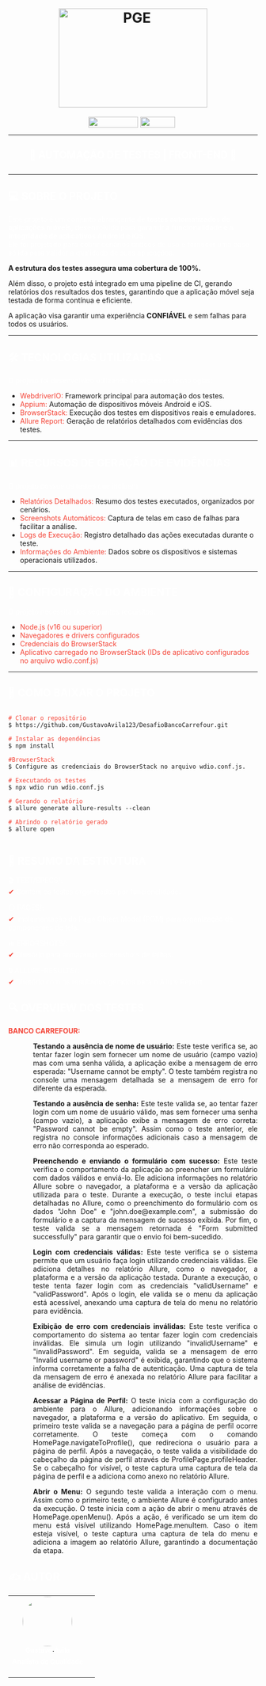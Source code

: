 <h1 align="center">
    <img src="https://encrypted-tbn0.gstatic.com/images?q=tbn:ANd9GcSViCoMGDM9XiBXvlyB07xGRIIidiLMPfDxyQ&s" alt="PGE" height="200" width="300">
    <br>
</h1>

<div style="display: flex; justify-content: center;">
<a href="https://github.com/GustavoAvila123/DesafioBancoCarrefourMobile.git"><img src="https://img.shields.io/badge/-COMMITS-f44336?style=for-the-badge&logo=github&logoColor=white" width="100" height="22" style="margin-right: 5px;"/></a>
<a href="https://github.com/webdriverio/native-demo-app/releases"><img src="https://img.shields.io/badge/-DEMO-1da750?style=for-the-badge&logo=internet-explorer&logoColor=White" width="70" height="22" style="margin-right: 5px;"/></a>
</div>

---

<h4 align="center" style="color: white; font-size: 20px;">
    🚧 AUTOMAÇÃO DE TESTES | FRONT-END 🚧
</h4>

---

## <font color="white">💻 SOBRE O PROJETO</font>

<p style="color: white;">Este projeto é um conjunto abrangente de <strong>testes automatizados de aplicações móveis,</strong> desenvolvido para <strong>garantir a funcionalidade e a integridade de aplicativos Android e iOS.</strong><br>
Ele foi projetado para cobrir cenários críticos de uso e fornecer uma base sólida para validar a qualidade de suas aplicações.<br>

<strong>A estrutura dos testes assegura uma cobertura de 100%.</strong><br>

Além disso, o projeto está integrado em uma pipeline de CI, gerando relatórios dos resultados dos testes, garantindo que a aplicação móvel seja testada de forma contínua e eficiente.<br>

A aplicação visa garantir uma experiência <strong>CONFIÁVEL</strong> e sem falhas para todos os usuários.</p>

---

## <font color="white">🛠️ TECNOLOGIAS UTILIZADAS</font>

<font color="white">O projeto foi desenvolvido utilizando as seguintes tecnologias:</font>

- <span style="color: #f44336;">WebdriverIO: </span>Framework principal para automação dos testes.
- <span style="color: #f44336;">Appium: </span>Automação de dispositivos móveis Android e iOS.
- <span style="color: #f44336;">BrowserStack: </span>Execução dos testes em dispositivos reais e emuladores.
- <span style="color: #f44336;">Allure Report: </span>Geração de relatórios detalhados com evidências dos testes.

---

## <font color="white">📊 RECURSOS DE GERAÇÃO DE EVIDÊNCIAS</font>

<font color="white">O projeto possue os testes que incluem:</font>

- <span style="color: #f44336;">Relatórios Detalhados: </span>Resumo dos testes executados, organizados por cenários.
- <span style="color: #f44336;">Screenshots Automáticos: </span>Captura de telas em caso de falhas para facilitar a análise.
- <span style="color: #f44336;">Logs de Execução: </span>Registro detalhado das ações executadas durante o teste.
- <span style="color: #f44336;">Informações do Ambiente: </span>Dados sobre os dispositivos e sistemas operacionais utilizados.

---

## <font color="white">🚀 CONFIGURAÇÃO DO AMBIENTE</font>

<font color="white">O projeto necessita dos seguintes requisitos:</font>

- <span style="color: #f44336;">Node.js (v16 ou superior)</span>
- <span style="color: #f44336;">Navegadores e drivers configurados</span>
- <span style="color: #f44336;">Credenciais do BrowserStack</span>
- <span style="color: #f44336;">Aplicativo carregado no BrowserStack (IDs de aplicativo configurados no arquivo wdio.conf.js)</span>

---

## <font color="white">📂 COMO BAIXAR O PROJETO</font>

<pre>
<code class="language-bash">
<span style="color: #f44336;"># Clonar o repositório</span>
$ https://github.com/GustavoAvila123/DesafioBancoCarrefour.git

<span style="color: #f44336;"># Instalar as dependências</span>
$ npm install

<span style="color: #f44336;">#BrowserStack</span>
$ Configure as credenciais do BrowserStack no arquivo wdio.conf.js.

<span style="color: #f44336;"># Executando os testes</span>
$ npx wdio run wdio.conf.js

<span style="color: #f44336;"># Gerando o relatório</span>
$ allure generate allure-results --clean

<span style="color: #f44336;"># Abrindo o relatório gerado</span>
$ allure open
</code>
</pre>

## <font color="white">📝 RESUMO DA ESTRUTURA</font>

<p style="color: #FFFFFF;">
    🎬 TEST/SPECS/:<br>
    <font color="#f44336">&#10004;</font> Contém os testes organizados por funcionalidade.
</p>

<p style="color: #FFFFFF;">
    ⚪ PAGES/:<br>
    <font color="#f44336">&#10004;</font> Implementação do Page Object Model (POM) para organização de componentes de tela.
</p>

<p style="color: #FFFFFF;">
    ⏯️ ERRORSHOTS/:<br>
    <font color="#f44336">&#10004;</font> Diretório para armazenar screenshots de falhas.
</p>

<p style="color: #FFFFFF;">
    🔒 ALLURE-RESULTS/:<br>
    <font color="#f44336">&#10004;</font> Diretório com os resultados gerados para o Allure Report.
</p>

## <font color="white">🔍 OVERVIEW DOS TESTES</font>

<p style="color: #FFFFFF;">
    <strong style="color: #f44336;">BANCO CARREFOUR:</strong><br>
        <p style="text-align: justify; margin-left: 50px;">
    <strong>Testando a ausência de nome de usuário:</strong> Este teste verifica se, ao tentar fazer login sem fornecer um nome de usuário (campo vazio) mas com uma senha válida, a aplicação exibe a mensagem de erro esperada: "Username cannot be empty". O teste também registra no console uma mensagem detalhada se a mensagem de erro for diferente da esperada.
        <p style="text-align: justify; margin-left: 50px;">
    <strong>Testando a ausência de senha:</strong> Este teste valida se, ao tentar fazer login com um nome de usuário válido, mas sem fornecer uma senha (campo vazio), a aplicação exibe a mensagem de erro correta: "Password cannot be empty". Assim como o teste anterior, ele registra no console informações adicionais caso a mensagem de erro não corresponda ao esperado.
        <p style="text-align: justify; margin-left: 50px;">
    <strong>Preenchendo e enviando o formulário com sucesso:</strong> Este teste verifica o comportamento da aplicação ao preencher um formulário com dados válidos e enviá-lo. Ele adiciona informações no relatório Allure sobre o navegador, a plataforma e a versão da aplicação utilizada para o teste. Durante a execução, o teste inclui etapas detalhadas no Allure, como o preenchimento do formulário com os dados "John Doe" e "john.doe@example.com", a submissão do formulário e a captura da mensagem de sucesso exibida. Por fim, o teste valida se a mensagem retornada é "Form submitted successfully" para garantir que o envio foi bem-sucedido.
        <p style="text-align: justify; margin-left: 50px;">
    <strong>Login com credenciais válidas:</strong> Este teste verifica se o sistema permite que um usuário faça login utilizando credenciais válidas. Ele adiciona detalhes no relatório Allure, como o navegador, a plataforma e a versão da aplicação testada. Durante a execução, o teste tenta fazer login com as credenciais "validUsername" e "validPassword". Após o login, ele valida se o menu da aplicação está acessível, anexando uma captura de tela do menu no relatório para evidência.
        <p style="text-align: justify; margin-left: 50px;">
    <strong>Exibição de erro com credenciais inválidas:</strong> Este teste verifica o comportamento do sistema ao tentar fazer login com credenciais inválidas. Ele simula um login utilizando "invalidUsername" e "invalidPassword". Em seguida, valida se a mensagem de erro "Invalid username or password" é exibida, garantindo que o sistema informa corretamente a falha de autenticação. Uma captura de tela da mensagem de erro é anexada no relatório Allure para facilitar a análise de evidências.
        <p style="text-align: justify; margin-left: 50px;">
    <strong>Acessar a Página de Perfil:</strong> O teste inicia com a configuração do ambiente para o Allure, adicionando informações sobre o navegador, a plataforma e a versão do aplicativo. Em seguida, o primeiro teste valida se a navegação para a página de perfil ocorre corretamente. O teste começa com o comando HomePage.navigateToProfile(), que redireciona o usuário para a página de perfil. Após a navegação, o teste valida a visibilidade do cabeçalho da página de perfil através de ProfilePage.profileHeader. Se o cabeçalho for visível, o teste captura uma captura de tela da página de perfil e a adiciona como anexo no relatório Allure.
        <p style="text-align: justify; margin-left: 50px;">
    <strong>Abrir o Menu:</strong> O segundo teste valida a interação com o menu. Assim como o primeiro teste, o ambiente Allure é configurado antes da execução. O teste inicia com a ação de abrir o menu através de HomePage.openMenu(). Após a ação, é verificado se um item do menu está visível utilizando HomePage.menuItem. Caso o item esteja visível, o teste captura uma captura de tela do menu e adiciona a imagem ao relatório Allure, garantindo a documentação da etapa.
    </p>

<h2 style="color: white;">✍ AUTOR</h2>
  <table>
  <tr>
    <td align="center">
      <a href="www.linkedin.com/in/gustavo-ávila-1168a8150">
        <img style="border-radius: 50%;" src="https://avatars.githubusercontent.com/u/132934043?s=400&u=d70e99353630191829cdfbc95f9f48c0a66299e8&v=4" width="100px;" alt=""/>
        <br />
         <sub style="color: white;"><b>Gustavo Ávila</b></sub>
      </a>
      <br />
      <a title="GUSTAVO ÁVILA"><sub style="color: white;"><b>Analista de Qualidade<b></a>
      <br/>
      <br/>
      <a href="mailto:gustavotoiansk@icloud.com">
        <img src="https://img.shields.io/badge/-gustavotoiansk@icloud.com-f44336?style=flat-square&logo=Gmail&logoColor=white" alt=""/>
      </a>
      <td align="center">
    </td>
  </tr>
</table>